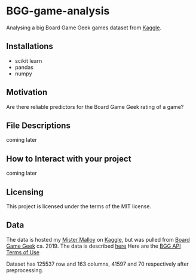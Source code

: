 # BGG-game-analysis
Analysing a big Board Game Geek games dataset from [Kaggle](https://www.kaggle.com/datasets/seanthemalloy/board-game-geek-database/).

## Installations
- scikit learn
- pandas
- numpy


## Motivation
Are there reliable predictors for the Board Game Geek rating of a game?


## File Descriptions
coming later
## How to Interact with your project
coming later
## Licensing
This project is licensed under the terms of the MIT license.

## Data
The data is hosted my [Mister Malloy](https://www.kaggle.com/seanthemalloy/) on [Kaggle](https://www.kaggle.com/datasets/seanthemalloy/board-game-geek-database/), but was pulled from [Board Game Geek](https://boardgamegeek.com/) ca. 2019. The data is described [here](https://boardgamegeek.com/wiki/page/BGG_XML_API2#toc3)
Here are the [BGG API Terms of Use](https://boardgamegeek.com/wiki/page/XML_API_Terms_of_Use)

Dataset has 125537 row and 163 columns, 41597 and 70 respectively after preprocessing.